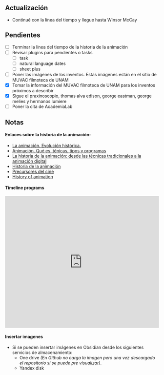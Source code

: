 ## Actualización

- Continué con la línea del tiempo y llegue hasta Winsor McCay

## Pendientes

- [ ] Terminar la línea del tiempo de la historia de la animación
- [ ] Revisar plugins para pendientes o tasks
	- [ ] task
	- [ ] natural language dates
	- [ ] sheet plus
- [ ] Poner las imágenes de los inventos. Estas imágenes están en el sitio de MUVAC filmoteca de UNAM
- [x] Tomar la información del MUVAC filmoteca de UNAM para los inventos próximos a describir
- [x] Sigue el praxinoscopio, thomas alva edison, george eastman, george melies y hermanos lumiere
- [ ] Poner la cita de AcademiaLab

## Notas
#### Enlaces sobre la historia de la animación:
- [La animación. Evolución histórica.](https://openaccess.uoc.edu/bitstream/10609/52985/2/Animaci%C3%B3n%202D%20y%203D_M%C3%B3dulo1_La%20animaci%C3%B3n.%20Evoluci%C3%B3n%20hist%C3%B3rica.pdf)
- [Animación. Qué es, ténicas, tipos y programas](https://www.notodoanimacion.es/que-es-la-animacion-tipos-y-tecnicas/)
- [La historia de la animación: desde las técnicas tradicionales a la animación digital](https://www.esdesignbarcelona.com/actualidad/animacion/historia-animacion)
- [Historia de la animación](https://www.mstschool.mx/post/historia-de-la-animacion)
- [Precursores del cine](https://museovirtual.filmoteca.unam.mx/temas)
- [History of animation](https://history-of-animation.webflow.io/)

#### Timeline programs


<iframe width="100%" height="432" src="https://miro.com/app/live-embed/uXjVKo6LrMM=/?moveToViewport=-8820,220,4573,2396&embedId=382662857126" frameborder="0" scrolling="no" allow="fullscreen; clipboard-read; clipboard-write" allowfullscreen></iframe>

#### Insertar imagenes
- Si se pueden insertar imágenes en Obsidian desde los siguientes servicios de almacenamiento:
	- One drive _(En Github no carga la imagen pero una vez descargado el repositorio si se puede pre visualizar)_.
	- Yandex disk